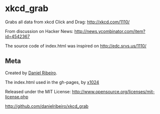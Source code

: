 xkcd_grab
=========

Grabs all data from xkcd Click and Drag: http://xkcd.com/1110/

From discussion on Hacker News: http://news.ycombinator.com/item?id=4542367

The source code of index.html was inspired on http://edc.srvs.us/1110/


Meta
----

Created by [Daniel Ribeiro](http://metaphysicaldeveloper.wordpress.com/about-me).

The index.html used in the gh-pages, by [x1024](https://github.com/x1024)

Released under the MIT License: http://www.opensource.org/licenses/mit-license.php

http://github.com/danielribeiro/xkcd_grab
